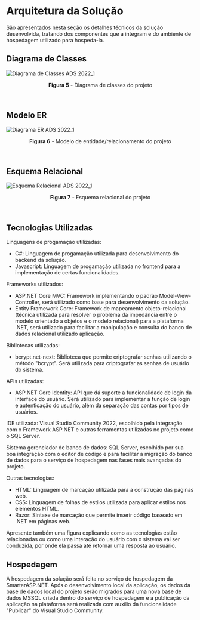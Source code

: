 # Arquitetura da Solução

São apresentados nesta seção os detalhes técnicos da solução desenvolvida, tratando dos componentes que a integram e do ambiente de hospedagem utilizado para hospeda-la.

## Diagrama de Classes

![Diagrama de Classes ADS 2022_1](https://user-images.githubusercontent.com/74699119/161865589-53b327e9-0841-4502-8cf6-d43cf2b1a392.png)
<p align="center"><b>Figura 5</b> - Diagrama de classes do projeto</p>
<br>


## Modelo ER

![Diagrama ER ADS 2022_1](https://user-images.githubusercontent.com/74699119/161865602-d901fc8f-aa3a-49c2-8b91-97926dacc204.png)
<p align="center"><b>Figura 6</b> - Modelo de entidade/relacionamento do projeto</p>
<br>

## Esquema Relacional

![Esquema Relacional ADS 2022_1](https://user-images.githubusercontent.com/74699119/161871528-dd3a133a-2ded-4955-ada7-43c69ddfb13e.png)
<p align="center"><b>Figura 7</b> - Esquema relacional do projeto</p>
<br>

## Tecnologias Utilizadas

Linguagens de progamação utilizadas:
- C#: Linguagem de progamação utilizada para desenvolvimento do backend da solução.
- Javascript: Linguagem de progamação utilizada no frontend para a implementação de certas funcionalidades.

Frameworks utilizados:
- ASP.NET Core MVC: Framework implementando o padrão Model-View-Controller, será utilizado como base para desenvolvimento da solução.
- Entity Framework Core: Framework de mapeamento objeto-relacional (técnica utilizada para resolver o problema da impedância entre o modelo orientado a objetos e o modelo relacional) para a plataforma .NET, será utilizado para facilitar a manipulação e consulta do banco de dados relacional utilizado aplicação.

Bibliotecas utilizadas:
- bcrypt.net-next: Biblioteca que permite criptografar senhas utilizando o método "bcrypt". Será utilizada para criptografar as senhas de usuário do sistema.

APIs utilizadas:
- ASP.NET Core Identity: API que dá suporte a funcionalidade de login da interface do usuário. Será utilizado para implementar a função de login e autenticação do usuário, além da separação das contas por tipos de usuários.

IDE utilizada: Visual Studio Community 2022, escolhido pela integração com o Framework ASP.NET e outras ferramentas utilizadas no projeto como o SQL Server.

Sistema gerenciador de banco de dados: SQL Server, escolhido por sua boa integração com o editor de código e para facilitar a migração do banco de dados para o serviço de hospedagem nas fases mais avançadas do projeto.

Outras tecnologias:
- HTML: Linguagem de marcação utilizada para a construção das páginas web.
- CSS: Linguagem de folhas de estilos utilizada para aplicar estilos nos elementos HTML.
- Razor: Sintaxe de marcação que permite inserir código baseado em .NET em páginas web.

Apresente também uma figura explicando como as tecnologias estão relacionadas ou como uma interação do usuário com o sistema vai ser conduzida, por onde ela passa até retornar uma resposta ao usuário.

## Hospedagem

A hospedagem da solução será feita no serviço de hospedagem da SmarterASP.NET. Após o desenvolvimento local da aplicação, os dados da base de dados local do projeto serão migrados para uma nova base de dados MSSQL criada dentro do serviço de hospedagem e a publicação da aplicação na plataforma será realizada com auxílio da funcionalidade "Publicar" do Visual Studio Community.
